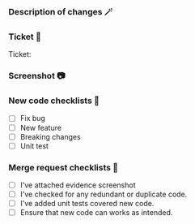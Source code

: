 ### Description of changes 🪄
<!-- Description about changes below -->

### Ticket 📂
<!-- Define ticket link -->
Ticket: 

### Screenshot 📷
<!-- Attach screenshot below -->

### New code checklists 💾
- [ ] Fix bug
- [ ] New feature
- [ ] Breaking changes
- [ ] Unit test

### Merge request checklists 💯
- [ ] I've attached evidence screenshot
- [ ] I've checked for any redundant or duplicate code.
- [ ] I've added unit tests covered new code.
- [ ] Ensure that new code can works as intended.